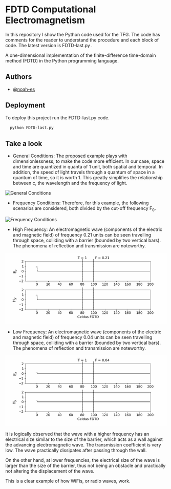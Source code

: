 
# FDTD Computational Electromagnetism

In this repository I show the Python code used for the TFG. The code has comments for the reader to understand the procedure and each block of code. The latest version is FDTD-last.py .

A one-dimensional implementation of the finite-difference time-domain method (FDTD)  in the Python
programming language.


## Authors

- [@noah-es](https://github.com/noah-es)


## Deployment

To deploy this project run the FDTD-last.py code.

```bash
  python FDTD-last.py
```


## Take a look

* General Conditions: The proposed example plays with dimensionlessness, to make the code more efficient. In our case, space and time are quantized in quanta of 1 unit, both spatial and temporal. In addition, the speed of light travels through a quantum of space in a quantum of time, so it is worth 1. This greatly simplifies the relationship between c, the wavelength and the frequency of light. 

![General Conditions](Gif/General_Conditions.gif)

* Frequency Conditions: Therefore, for this example, the following scenarios are considered, both divided by the cut-off frequency F<sub>0</sub>.

![Frequency Conditions](Gif/Frequency_Conditions.gif)

* High Frequency: An electromagnetic wave (components of the electric and magnetic field) of frequency 0.21 units can be seen travelling through space, colliding with a barrier (bounded by two vertical bars). The phenomena of reflection and transmission are noteworthy.

![High Frequency](Gif/High_Frequency.gif)

* Low Frequency: An electromagnetic wave (components of the electric and magnetic field) of frequency 0.04 units can be seen travelling through space, colliding with a barrier (bounded by two vertical bars). The phenomena of reflection and transmission are noteworthy.

![Low Frequency](Gif/Low_Frequency.gif)

It is logically observed that the wave with a higher frequency has an electrical size similar to the size of the barrier, which acts as a wall against the advancing electromagnetic wave. The transmission coefficient is very low. The wave practically dissipates after passing through the wall.

 On the other hand, at lower frequencies, the electrical size of the wave is larger than the size of the barrier, thus not being an obstacle and practically not altering the displacement of the wave.

This is a clear example of how WiFis, or radio waves, work.
